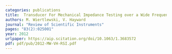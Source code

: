 ```yaml
---
categories: publications
title:  Transducer For Mechanical Impedance Testing over a Wide Frequency Range
authors: M. Wiertlewski, V. Hayward
journal: "Review of Scientific Instruments"
pages: "83(2):025001"
year: 2012
urlpaper: https://aip.scitation.org/doi/10.1063/1.3683572
pdf: pdf/pub/2012-MW-VH-RSI.pdf
---
```

